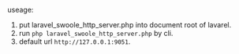 useage:

1. put laravel_swoole_http_server.php into document root of lavarel.
2. run `php laravel_swoole_http_server.php` by cli.
3. default url `http://127.0.0.1:9051`.
